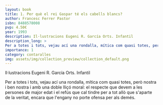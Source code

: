 ```yaml
---
layout: book
title: 1. Per què el rei Gaspar té els cabells blancs?
author: Francesc Ferrer Pastor
isbn: 8488578008
pvp: 4.50€
year: 1993
description: Il·lustracions Eugeni R. García Orts. Infantil
description_long: >
Per a totes i tots, vejau ací una rondalla, mítica com quasi totes, però nostra i ben nostra i amb una doble lliçó moral: el respecte que devem a les persones de major edat i el refús que cal tindre per a tot allò que s'aparte de la veritat, encara que l'engany no porte ofensa per als demés.
importance: 1
category: contaralles
img: assets/img/collection_preview/collection_default.png
---
```


Il·lustracions Eugeni R. García Orts. Infantil

>
Per a totes i tots, vejau ací una rondalla, mítica com quasi totes, però nostra i ben nostra i amb una doble lliçó moral: el respecte que devem a les persones de major edat i el refús que cal tindre per a tot allò que s'aparte de la veritat, encara que l'engany no porte ofensa per als demés.
